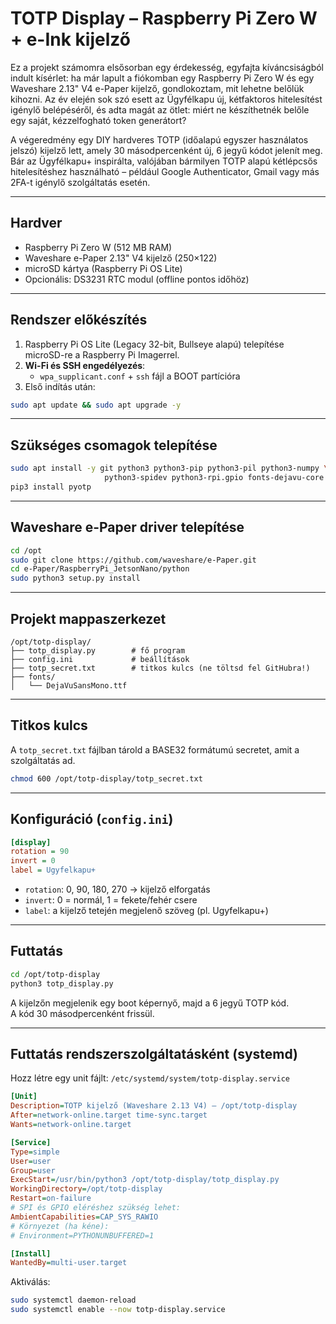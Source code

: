 # TOTP Display – Raspberry Pi Zero W + e-Ink kijelző

Ez a projekt számomra elsősorban egy érdekesség, egyfajta kíváncsiságból indult kísérlet: ha már lapult a fiókomban egy Raspberry Pi Zero W és egy Waveshare 2.13" V4 e-Paper kijelző, gondlokoztam, mit lehetne belőlük kihozni. Az év elején sok szó esett az Ügyfélkapu új, kétfaktoros hitelesítést igénylő belépéséről, és adta magát az ötlet: miért ne készíthetnék belőle egy saját, kézzelfogható token generátort?

A végeredmény egy DIY hardveres TOTP (időalapú egyszer használatos jelszó) kijelző lett, amely 30 másodpercenként új, 6 jegyű kódot jelenít meg. Bár az Ügyfélkapu+ inspirálta, valójában bármilyen TOTP alapú kétlépcsős hitelesítéshez használható – például Google Authenticator, Gmail vagy más 2FA-t igénylő szolgáltatás esetén.

---

## Hardver
- Raspberry Pi Zero W (512 MB RAM)
- Waveshare e-Paper 2.13" V4 kijelző (250×122)
- microSD kártya (Raspberry Pi OS Lite)
- Opcionális: DS3231 RTC modul (offline pontos időhöz)

---

## Rendszer előkészítés

1. Raspberry Pi OS Lite (Legacy 32-bit, Bullseye alapú) telepítése microSD-re a Raspberry Pi Imagerrel.
2. **Wi-Fi és SSH engedélyezés**:  
   - `wpa_supplicant.conf` + `ssh` fájl a BOOT partícióra
3. Első indítás után:  

```bash
sudo apt update && sudo apt upgrade -y
```

---

## Szükséges csomagok telepítése

```bash
sudo apt install -y git python3 python3-pip python3-pil python3-numpy \
                     python3-spidev python3-rpi.gpio fonts-dejavu-core
pip3 install pyotp
```

---

## Waveshare e-Paper driver telepítése

```bash
cd /opt
sudo git clone https://github.com/waveshare/e-Paper.git
cd e-Paper/RaspberryPi_JetsonNano/python
sudo python3 setup.py install
```

---

## Projekt mappaszerkezet

```text
/opt/totp-display/
├── totp_display.py        # fő program
├── config.ini             # beállítások
├── totp_secret.txt        # titkos kulcs (ne töltsd fel GitHubra!)
├── fonts/
│   └── DejaVuSansMono.ttf
```

---

## Titkos kulcs

A `totp_secret.txt` fájlban tárold a BASE32 formátumú secretet, amit a szolgáltatás ad.

```bash
chmod 600 /opt/totp-display/totp_secret.txt
```

---

## Konfiguráció (`config.ini`)

```ini
[display]
rotation = 90
invert = 0
label = Ugyfelkapu+
```

- `rotation`: 0, 90, 180, 270 → kijelző elforgatás  
- `invert`: 0 = normál, 1 = fekete/fehér csere  
- `label`: a kijelző tetején megjelenő szöveg (pl. Ugyfelkapu+)

---

## Futtatás

```bash
cd /opt/totp-display
python3 totp_display.py
```

A kijelzőn megjelenik egy boot képernyő, majd a 6 jegyű TOTP kód.  
A kód 30 másodpercenként frissül.

---

## Futtatás rendszerszolgáltatásként (systemd)

Hozz létre egy unit fájlt: `/etc/systemd/system/totp-display.service`

```ini
[Unit]
Description=TOTP kijelző (Waveshare 2.13 V4) – /opt/totp-display
After=network-online.target time-sync.target
Wants=network-online.target

[Service]
Type=simple
User=user
Group=user
ExecStart=/usr/bin/python3 /opt/totp-display/totp_display.py
WorkingDirectory=/opt/totp-display
Restart=on-failure
# SPI és GPIO eléréshez szükség lehet:
AmbientCapabilities=CAP_SYS_RAWIO
# Környezet (ha kéne):
# Environment=PYTHONUNBUFFERED=1

[Install]
WantedBy=multi-user.target
```

Aktiválás:

```bash
sudo systemctl daemon-reload
sudo systemctl enable --now totp-display.service
```
